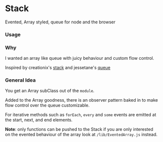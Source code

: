 # Stack

 Evented, Array styled, queue for node and the browser

### Usage


### Why
  I wanted an array like queue with juicy behaviour and custom flow control.

  Inspired by creationix's [stack](https://www.npmjs.org/package/stack)
  and jessetane's [queue](https://www.npmjs.org/package/queue)

### General Idea
  You get an Array subClass out of the `module`.

  Added to the Array goodness, there is an observer pattern baked in to make
  flow control over the queue customizable.

  For iterative methods such as `forEach`, `every` and `some` events are emitted
  at the start, next, and end elements.

  <b>Note</b>: only functions can be pushed to the Stack if you are only interested
  on the evented behaviour of the array look at `/lib/EventedArray.js` instead.